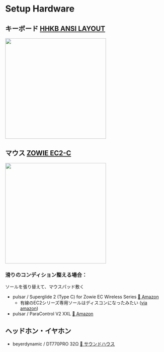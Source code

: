 # Setup Hardware

## キーボード [HHKB ANSI LAYOUT](https://hhkb.io/layout/)

<img width="320" alt="" src="https://github.com/user-attachments/assets/c89a5d2f-8c52-45f8-a06a-5b716a3db9eb">

## マウス [ZOWIE EC2-C](https://zowie.benq.com/ja-jp/mouse/ec2-c.html)

<img width="320" alt="" src="https://github.com/user-attachments/assets/92f2bfcd-622d-4d3a-b100-7c30494b1e26">

### 滑りのコンディション整える場合：
ソールを張り替えて、マウスパッド敷く
- pulsar / Superglide 2 (Type C) for Zowie EC Wireless Series [🔗 Amazon](https://jp.pulsar.gg/collections/superglide-series/products/superglide-2-zowie-ec-wireless-series?variant=47283679985957)
  - 有線のEC2シリーズ専用ソールはディスコンになったみたい ([via amazon](https://www.amazon.co.jp/dp/B09V74CJD3))
- pulsar / ParaControl V2 XXL [🔗 Amazon](https://www.amazon.co.jp/dp/B09KC5J24D/)

## ヘッドホン・イヤホン

- beyerdynamic / DT770PRO 32Ω [🔗 サウンドハウス](https://www.soundhouse.co.jp/products/detail/item/193166/)
